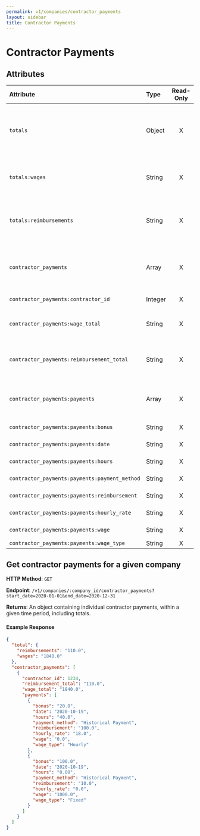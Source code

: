 ```yaml
---
permalink: v1/companies/contractor_payments
layout: sidebar
title: Contractor Payments
---
```


# Contractor Payments

## Attributes

| Attribute                                     | Type              | Read-Only | Optional | Default | Description
| :----------                                   |:-------------     |:---------:|:--------:|:--------|:-------------
| `totals`                                      | Object            |     X     |          |         | The wage and reimbursement totals for all contractor payments within the time period.
| `totals:wages`                                | String            |     X     |          |         | The total wages for contractor payments within the time period.
| `totals:reimbursements`                       | String            |     X     |          |         | The total reimbursements for contractor payments within the time period.
| `contractor_payments`                         | Array             |     X     |          |         | The individual contractor payments, within the time period, grouped by contractor.
| `contractor_payments:contractor_id`           | Integer           |     X     |          |         | The contractor's id
| `contractor_payments:wage_total`              | String            |     X     |          |         | The total wages for a contractor within the given time period.
| `contractor_payments:reimbursement_total`     | String            |     X     |          |         | The total reimbursements for a contractor within the given time period.
| `contractor_payments:payments`                | Array             |     X     |          |         | The contractor's payments within the given time period.
| `contractor_payments:payments:bonus`          | String            |     X     |          |         | The payment bonus.
| `contractor_payments:payments:date`           | String            |     X     |          |         | The payment date.
| `contractor_payments:payments:hours`          | String            |     X     |          |         | The number of hours worked.
| `contractor_payments:payments:payment_method` | String            |     X     |          |         | The payment method.
| `contractor_payments:payments:reimbursement`  | String            |     X     |          |         | The payment reimbursement.
| `contractor_payments:payments:hourly_rate`    | String            |     X     |          |         | The rate per hour worked.
| `contractor_payments:payments:wage`           | String            |     X     |          |         | The payment wage.
| `contractor_payments:payments:wage_type`      | String            |     X     |          |         | The wage type.


## Get contractor payments for a given company

**HTTP Method**: `GET`

**Endpoint**: `/v1/companies/:company_id/contractor_payments?start_date=2020-01-01&end_date=2020-12-31`

**Returns**: An object containing individual contractor payments, within a given time period, including totals.

#### Example Response

```json
{
  "total": {
    "reimbursements": "110.0",
    "wages": "1840.0"
  },
  "contractor_payments": [
    {
      "contractor_id": 1234,
      "reimbursement_total": "110.0",
      "wage_total": "1840.0",
      "payments": [
        {
          "bonus": "20.0",
          "date": "2020-10-19",
          "hours": "40.0",
          "payment_method": "Historical Payment",
          "reimbursement": "100.0",
          "hourly_rate": "18.0",
          "wage": "0.0",
          "wage_type": "Hourly"
        },
        {
          "bonus": "100.0",
          "date": "2020-10-19",
          "hours": "0.00",
          "payment_method": "Historical Payment",
          "reimbursement": "10.0",
          "hourly_rate": "0.0",
          "wage": "1000.0",
          "wage_type": "Fixed"
        }
      ]
    }
  ]
}
```
